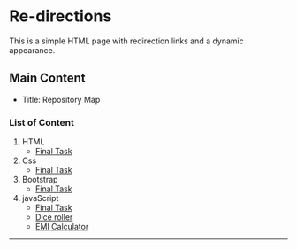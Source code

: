 # Re-directions

This is a simple HTML page with redirection links and a dynamic appearance.



## Main Content
- Title: Repository Map

### List of Content
1. HTML
   - [Final Task](https://yadhukrishnx.github.io/Learningfest/HTML/HOST/index.html)
2. Css
   - [Final Task](https://yadhukrishnx.github.io/Learningfest/CSS/Task15/Task15.html)
3. Bootstrap
   - [Final Task](https://yadhukrishnx.github.io/Learningfest/BOOTSTRAP/Task6/index.html)
4. javaScript
   - [Final Task](https://yadhukrishnx.github.io/Learningfest//JS/FINAL%20PROJECT/personal-webpage/index.html)
   - [Dice roller](https://yadhukrishnx.github.io/Learningfest//JS/Task1/Task1.html)
   - [EMI Calculator](https://yadhukrishnx.github.io/Learningfest//JS/Task2/Task2.html)

---
